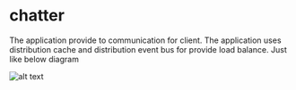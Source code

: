 # chatter

The application provide to communication for client. 
The application uses distribution cache and distribution event bus for provide load balance. Just like below diagram

![alt text](https://github.com/hburakbalim/chatter/blob/master/diagram/component_diagram.png)

